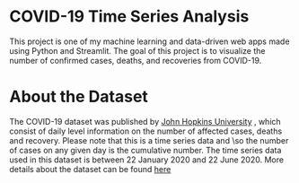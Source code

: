# COVID-19 Time Series Analysis
This project is one of my machine learning and data-driven web apps made using Python and Streamlit. The goal of this project is to visualize the number of confirmed cases, deaths, and recoveries from COVID-19.

# About the Dataset
The COVID-19 dataset was published by [John Hopkins University](https://github.com/CSSEGISandData/COVID-19)
, which consist of daily level information on the number of affected cases,
deaths and recovery. Please note that this is a time series data and \so the number of cases on any given day is the cumulative number.
The time series data used in this dataset is between 22 January 2020 and 22 June 2020. More details about the dataset can be found [here](https://www.kaggle.com/sudalairajkumar/novel-corona-virus-2019-dataset?select=time_series_covid_19_recovered.csv)
